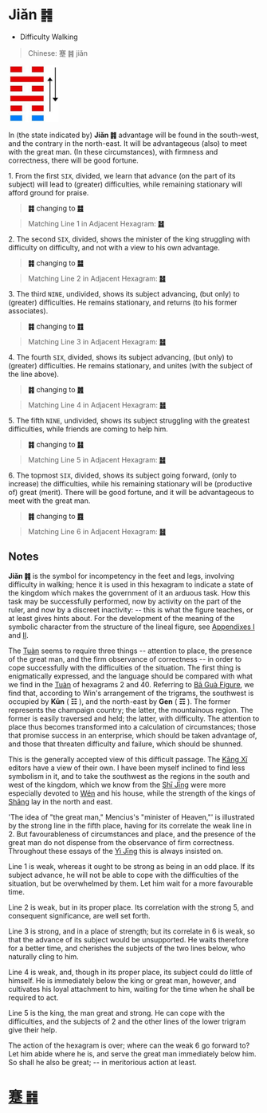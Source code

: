 # Jiǎn ䷦

* Difficulty Walking

> Chinese: 蹇 ䷦ jiǎn

<a id="p-141"/>

<img src="shapes/39.10.jpg" width="101" alt="蹇">

In (the state indicated by) **Jiǎn ䷦** advantage will be found in the south-west, and the contrary in the north-east. It will be advantageous (also) to meet with the great man. (In these circumstances), with firmness and correctness, there will be good fortune.

<a id="p-142"/>

1.<a id="39.1"/> From the first `SIX`, divided, we learn that advance (on the part of its subject) will lead to (greater) difficulties, while remaining stationary will afford ground for praise.

> **䷦** changing to [**䷾**](e697a2e6b58ejiji.md)

> Matching Line 1 in Adjacent Hexagram: [**䷧**](e8a7a3xie.md#40.1)

2.<a id="39.2"/> The second `SIX`, divided, shows the minister of the king struggling with difficulty on difficulty, and not with a view to his own advantage.

> **䷦** changing to [**䷯**](e4ba95jing.md)

> Matching Line 2 in Adjacent Hexagram: [**䷧**](e8a7a3xie.md#40.2)

3.<a id="39.3"/> The third `NINE`, undivided, shows its subject advancing, (but only) to (greater) difficulties. He remains stationary, and returns (to his former associates).

> **䷦** changing to [**䷇**](e6af94bi.md)

> Matching Line 3 in Adjacent Hexagram: [**䷧**](e8a7a3xie.md#40.3)

4.<a id="39.4"/> The fourth `SIX`, divided, shows its subject advancing, (but only) to (greater) difficulties. He remains stationary, and unites (with the subject of the line above).

> **䷦** changing to [**䷞**](e592b8xian.md)

> Matching Line 4 in Adjacent Hexagram: [**䷧**](e8a7a3xie.md#40.4)

5.<a id="39.5"/> The fifth `NINE`, undivided, shows its subject struggling with the greatest difficulties, while friends are coming to help him.

> **䷦** changing to [**䷎**](e8b0a6qian.md)

> Matching Line 5 in Adjacent Hexagram: [**䷧**](e8a7a3xie.md#40.5)

<a id="p-143"/>

6.<a id="39.6"/> The topmost `SIX`, divided, shows its subject going forward, (only to increase) the difficulties, while his remaining stationary will be (productive of) great (merit). There will be good fortune, and it will be advantageous to meet with the great man.

> **䷦** changing to [**䷴**](e6b890jian.md)

> Matching Line 6 in Adjacent Hexagram: [**䷧**](e8a7a3xie.md#40.6)

## Notes

**Jiǎn ䷦** is the symbol for incompetency in the feet and legs, involving difficulty in walking; hence it is used in this hexagram to indicate a state of the kingdom which makes the government of it an arduous task. How this task may be successfully performed, now by activity on the part of the ruler, and now by a discreet inactivity: -- this is what the figure teaches, or at least gives hints about. For the development of the meaning of the symbolic character from the structure of the lineal figure, see [Appendixes I](appendix01s1.md) and [II](appendix02s1.md).

The [Tuàn](https://ctext.org/book-of-changes/tuan-zhuan) seems to require three things -- attention to place, the presence of the great man, and the firm observance of correctness -- in order to cope successfully with the difficulties of the situation. The first thing is enigmatically expressed, and the language should be compared with what we find in the [Tuàn](https://ctext.org/book-of-changes/tuan-zhuan) of hexagrams 2 and 40. Referring to [Bā Guà Figure](bagua.png), we find that, according to Win's arrangement of the trigrams, the southwest is occupied by **Kūn** ( **☷** ), and the north-east by **Gen** ( **☶** ). The former represents the champaign country; the latter, the mountainous region. The former is easily traversed and held; the latter, with difficulty. The attention to place thus becomes transformed into a calculation of circumstances; those that promise success in an enterprise, which should be taken advantage of, and those that threaten difficulty and failure, which should be shunned.

This is the generally accepted view of this difficult passage. The [Kāng Xī](https://en.wikipedia.org/wiki/Kangxi_Dictionary) editors have a view of their own. I have been myself inclined to find less symbolism in it, and to take the southwest as the regions in the south and west of the kingdom, which we know from the [Shī Jīng](https://en.wikipedia.org/wiki/Classic_of_Poetry) were more especially devoted to [Wén](https://en.wikipedia.org/wiki/King_Wen_of_Zhou) and his house, while the strength of the kings of [Shāng](https://en.wikipedia.org/wiki/Shang_dynasty) lay in the north and east.

'The idea of "the great man," Mencius's "minister of Heaven,"' is illustrated by the strong line in the fifth place, having for its correlate the weak line in 2. But favourableness of circumstances and place, and the presence of the great man do not dispense from the observance of firm correctness. Throughout these essays of the [Yì Jīng](https://en.wikipedia.org/wiki/I_Ching) this is always insisted on.

Line 1 is weak, whereas it ought to be strong as being in an odd place. If its subject advance, he will not be able to cope with the difficulties of the situation, but be overwhelmed by them. Let him wait for a more favourable time.

Line 2 is weak, but in its proper place. Its correlation with the strong 5, and consequent significance, are well set forth.

Line 3 is strong, and in a place of strength; but its correlate in 6 is weak, so that the advance of its subject would be unsupported. He waits therefore for a better time, and cherishes the subjects of the two lines below, who naturally cling to him.

Line 4 is weak, and, though in its proper place, its subject could do little of himself. He is immediately below the king or great man, however, and cultivates his loyal attachment to him, waiting for the time when he shall be required to act.

Line 5 is the king, the man great and strong. He can cope with the difficulties, and the subjects of 2 and the other lines of the lower trigram give their help.

The action of the hexagram is over; where can the weak 6 go forward to? Let him abide where he is, and serve the great man immediately below him. So shall he also be great; -- in meritorious action at least.

# [蹇 ䷦](e8b987jian_cn.md)
